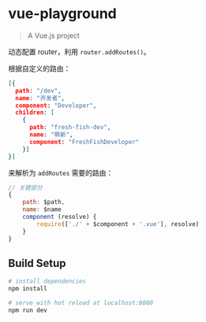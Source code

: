 # vue-playground

> A Vue.js project

动态配置 router，利用 `router.addRoutes()`。

根据自定义的路由：

```json
[{
  path: "/dev",
  name: "开发者",
  component: "Developer",
  children: [
    {
      path: "fresh-fish-dev",
      name: "萌新",
      component: "FreshFishDeveloper"
    }]
}]
```

来解析为 `addRoutes` 需要的路由：

```js
// 关键部分
{
    path: $path,
    name: $name
    component (resolve) {
        require(['./' + $component + '.vue'], resolve)
    }
}
```

## Build Setup

``` bash
# install dependencies
npm install

# serve with hot reload at localhost:8080
npm run dev
```
